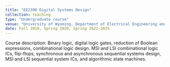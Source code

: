 ```yaml
---
title: "EE2390 Digital Systems Design"
collection: teaching
type: "Undergraduate course"
venue: "University of Wyoming, Department of Electrical Engineering and Computer Science"
date: Fall 2019, Spring 2020, Spring 2022-2025
---
```

Course description: Binary logic, digital logic gates, reduction of Boolean expressions, combinational logic design. MSI and LSI combinational logic ICs, flip-flops, synchronous and asynchronous sequential systems design, MSI and LSI sequential system ICs, and algorithmic state machines.
